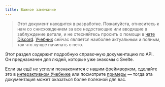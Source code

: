 ```yaml
---
title: Важное замечание
---
```


> Этот документ находится в разработке. Пожалуйста, отнеситесь к нам со cнисхождением за все недостающие или вводящие в заблуждение детали, и не стесняйтесь просить о помощи в [чате Discord](https://discord.gg/yy75DKs). [Учебник](tutorial) сейчас является наиболее актуальным и полным, так что лучше начинать с него.

Этот раздел содержит подробную справочную документацию по API. Он предназначен для людей, которые уже знакомы с Svelte.

Если вы ещё не успели познакомится с нашим фреймворком, сделайте это в [интерактивном Учебнике](tutorial) или посмотрите [примеры](examples) — тогда эта документация может оказаться более полезной для вас.
